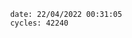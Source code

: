 

                date: 22/04/2022 00:31:05
                cycles: 42240

                         